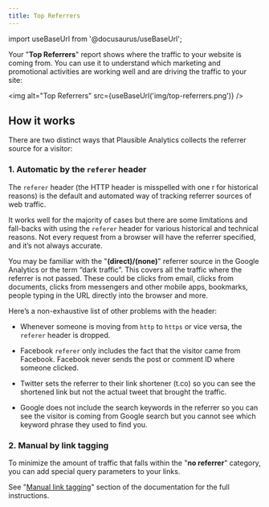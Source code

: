 ```yaml
---
title: Top Referrers
--- 
```


import useBaseUrl from '@docusaurus/useBaseUrl';

Your "**Top Referrers**" report shows where the traffic to your website is coming from. You can use it to understand which marketing and promotional activities are working well and are driving the traffic to your site:

<img alt="Top Referrers" src={useBaseUrl('img/top-referrers.png')} />

## How it works

There are two distinct ways that Plausible Analytics collects the referrer source for a visitor:

### 1. Automatic by the `referer` header

The `referer` header (the HTTP header is misspelled with one r for historical reasons) is the default and automated way of tracking referrer sources of web traffic.

It works well for the majority of cases but there are some limitations and fall-backs with using the `referer` header for various historical and technical reasons. Not every request from a browser will have the referrer specified, and it’s not always accurate.

You may be familiar with the "**(direct)/(none)**" referrer source in the Google Analytics or the term “dark traffic”. This covers all the traffic where the referrer is not passed. These could be clicks from email, clicks from documents, clicks from messengers and other mobile apps, bookmarks, people typing in the URL directly into the browser and more.

Here’s a non-exhaustive list of other problems with the header:

* Whenever someone is moving from `http` to `https` or vice versa, the `referer` header is dropped.

* Facebook `referer` only includes the fact that the visitor came from Facebook. Facebook never sends the post or comment ID where someone clicked.

* Twitter sets the referrer to their link shortener (t.co) so you can see the shortened link but not the actual tweet that brought the traffic.

* Google does not include the search keywords in the referrer so you can see the visitor is coming from Google search but you cannot see which keyword phrase they used to find you.

### 2. Manual by link tagging

To minimize the amount of traffic that falls within the "**no referrer**" category, you can add special query parameters to your links. 

See "[Manual link tagging](manual-link-tagging.md)" section of the documentation for the full instructions.
